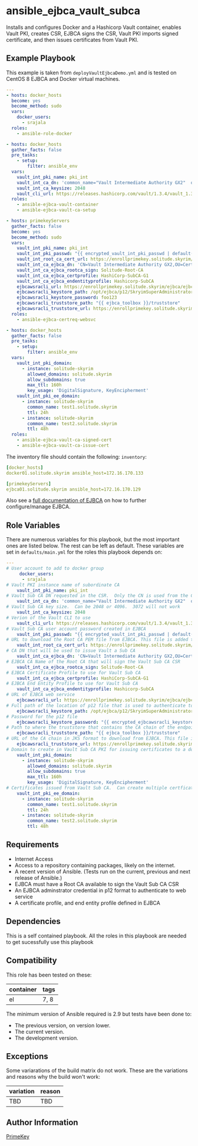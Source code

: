ansible_ejbca_vault_subca
=========

Installs and configures Docker and a Hashicorp Vault container, enables Vault PKI, creates CSR, EJBCA signs the CSR, Vault PKI imports signed certificate, and then issues certificates from Vault PKI.



Example Playbook
----------------

This example is taken from `deployVaultEjbcaDemo.yml` and is tested on CentOS 8 EJBCA and Docker virtual machines.
```yaml
---
- hosts: docker_hosts
  become: yes
  become_method: sudo
  vars:
    docker_users:
      - srajala
  roles:
    - ansible-role-docker

- hosts: docker_hosts
  gather_facts: false
  pre_tasks:
    - setup:
        filter: ansible_env
  vars:
    vault_int_pki_name: pki_int
    vault_int_ca_dn: 'common_name="Vault Intermediate Authority GX2"  organization="Skyrim"'
    vault_int_ca_keysize: 2048
    vault_cli_url: https://releases.hashicorp.com/vault/1.3.4/vault_1.3.4_linux_amd64.zip
  roles:
    - ansible-ejbca-vault-container
    - ansible-ejbca-vault-ca-setup

- hosts: primekeyServers
  gather_facts: false
  become: yes
  become_method: sudo
  vars:
    vault_int_pki_name: pki_int
    vault_int_pki_passwd: "{{ encrypted_vault_int_pki_passwd | default('foo123') }}"
    vault_int_root_ca_cert_url: https://enrollprimekey.solitude.skyrim/ejbca/publicweb/webdist/certdist?cmd=cacert&issuer=CN%3DSolitude+Root+CA+G1%2COU%3DCertification+Authorities%2COU%3DSolitude%2CO%3DSkyrim&level=0
    vault_int_ca_ejbca_dn: 'CN=Vault Intermediate Authority GX2,OU=Certification Authorities,OU=Solitude,O=Skyrim'
    vault_int_ca_ejbca_rootca_sign: Solitude-Root-CA 
    vault_int_ca_ejbca_certprofile: HashiCorp-SubCA-G1
    vault_int_ca_ejbca_endentityprofile: Hashicorp-SubCA 
    ejbcawsracli_url: https://enrollprimekey.solitude.skyrim/ejbca/ejbcaws/ejbcaws
    ejbcawsracli_keystore_path: /opt/ejbca/p12/SkryimSuperAdministrator.p12
    ejbcawsracli_keystore_password: foo123
    ejbcawsracli_truststore_path: "{{ ejbca_toolbox }}/truststore"
    ejbcawsracli_truststore_url: https://enrollprimekey.solitude.skyrim/ejbca/publicweb/webdist/certdist?cmd=cachain&caid=1595111880&format=jks
  roles:
    - ansible-ejbca-certreq-websvc

- hosts: docker_hosts
  gather_facts: false
  pre_tasks:
    - setup:
        filter: ansible_env
  vars:
    vault_int_pki_domain: 
      - instance: solitude-skyrim
        allowed_domains: solitude.skyrim
        allow_subdomains: true
        max_ttl: 160h
        key_usage: 'DigitalSignature, KeyEncipherment'
    vault_int_pki_ee_domain: 
      - instance: solitude-skyrim
        common_name: test1.solitude.skyrim
        ttl: 24h
      - instance: solitude-skyrim
        common_name: test2.solitude.skyrim
        ttl: 48h
  roles:
    - ansible-ejbca-vault-ca-signed-cert
    - ansible-ejbca-vault-ca-issue-cert

```

The inventory file should contain the following: `inventory`:
```yaml
[docker_hosts]
docker01.solitude.skyrim ansible_host=172.16.170.133

[primekeyServers]
ejbca01.solitude.skyrim ansible_host=172.16.170.129
```



Also see a [full documentation of EJBCA](https://doc.primekey.com/doc) on how to further configure/manage EJBCA.

Role Variables
--------------

There are numerous variables for this playbook, but the most important ones are listed below.  The rest can be left as default. These variables are set in `defaults/main.yml` for the roles this playbook depends on:
```yaml
---
# User account to add to docker group
     docker_users:
      - srajala
# Vault PKI instance name of subordinate CA
    vault_int_pki_name: pki_int
# Vault Sub CA DN requested in the CSR.  Only the CN is used from the CSR when submitting the PKCS10 over the Web Service.  The CA DN is configured in EJBCA when adding the account to the CA
    vault_int_ca_dn: 'common_name="Vault Intermediate Authority GX2"  organization="Skyrim"'
# Vault Sub CA key size.  Can be 2048 or 4096.  3072 will not work
    vault_int_ca_keysize: 2048
# Verion of the Vault CLI to use
    vault_cli_url: https://releases.hashicorp.com/vault/1.3.4/vault_1.3.4_linux_amd64.zip
# Vault Sub CA user account password created in EJBCA
    vault_int_pki_passwd: "{{ encrypted_vault_int_pki_passwd | default('foo123') }}"
# URL to download the Root CA PEM file from EJBCA. This file is added to the signed certificate from EJBCA that is imported into Vault
    vault_int_root_ca_cert_url: https://enrollprimekey.solitude.skyrim/ejbca/publicweb/webdist/certdist?cmd=cacert&issuer=CN%3DSolitude+Root+CA+G1%2COU%3DCertification+Authorities%2COU%3DSolitude%2CO%3DSkyrim&level=0
# CA DN that will be used to issue Vault a Sub CA
    vault_int_ca_ejbca_dn: 'CN=Vault Intermediate Authority GX2,OU=Certification Authorities,OU=Solitude,O=Skyrim'
# EJBCA CA Name of the Root CA that will sign the Vault Sub CA CSR
    vault_int_ca_ejbca_rootca_sign: Solitude-Root-CA
# EJBCA Certificate Profile to use for Vault Sub CA 
    vault_int_ca_ejbca_certprofile: HashiCorp-SubCA-G1
# EJBCA End Entity Profile to use for Vault Sub CA
    vault_int_ca_ejbca_endentityprofile: Hashicorp-SubCA 
# URL of EJBCA web service
    ejbcawsracli_url: https://enrollprimekey.solitude.skyrim/ejbca/ejbcaws/ejbcaws
# Full path of the location of p12 file that is used to authenticate to EJBCA web service.  PKCS11 could be used, but would require updates to this Ansible role ansible-ejbca-certreq-websvc.
    ejbcawsracli_keystore_path: /opt/ejbca/p12/SkryimSuperAdministrator.p12
# Password for the p12 file
    ejbcawsracli_keystore_password: "{{ encrypted_ejbcawsracli_keystore_password | default('foo123') }}"
# Path to where the truststore that contains the CA chain of the endpoint that hosts the EJBCA web service
    ejbcawsracli_truststore_path: "{{ ejbca_toolbox }}/truststore"
# URL of the CA chain in JKS format to download from EJBCA. This file is stored at the ejbcawsracli_truststore_path variable
    ejbcawsracli_truststore_url: https://enrollprimekey.solitude.skyrim/ejbca/publicweb/webdist/certdist?cmd=cachain&caid=1595111880&format=jks
# Domain to create in Vault Sub CA PKI for issuing certificates to a domain.  Can create multiple domains by specifying multiple domains by using the format below.
    vault_int_pki_domain: 
      - instance: solitude-skyrim
        allowed_domains: solitude.skyrim
        allow_subdomains: true
        max_ttl: 160h
        key_usage: 'DigitalSignature, KeyEncipherment'
# Certificates issued from Vault Sub CA.  Can create multiple certficates by specifying servers like the examples below.
    vault_int_pki_ee_domain: 
      - instance: solitude-skyrim
        common_name: test1.solitude.skyrim
        ttl: 24h
      - instance: solitude-skyrim
        common_name: test2.solitude.skyrim
        ttl: 48h

```

Requirements
------------

- Internet Access
- Access to a repository containing packages, likely on the internet.
- A recent version of Ansible. (Tests run on the current, previous and next release of Ansible.)
- EJBCA must have a Root CA available to sign the Vault Sub CA CSR
- An EJBCA adminstrator credential in p12 format to authenticate to web service
- A certificate profile, and end entity profile defined in EJBCA



Dependencies
------------

This is a self contained playbook.  All the roles in this playbook are needed to get sucessfully use this playbook



Compatibility
-------------

This role has been tested on these:

|container|tags|
|---------|----|
|el|7, 8|


The minimum version of Ansible required is 2.9 but tests have been done to:

- The previous version, on version lower.
- The current version.
- The development version.

Exceptions
----------

Some variarations of the build matrix do not work. These are the variations and reasons why the build won't work:

| variation                 | reason                 |
|---------------------------|------------------------|
| TBD | TBD |



Author Information
------------------

[PrimeKey](https://primekey.com)
